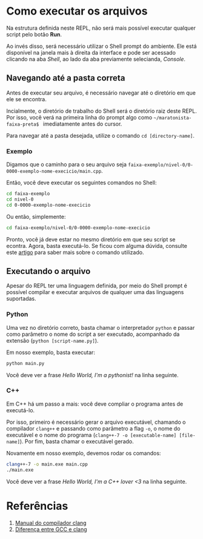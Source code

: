 # Como executar os arquivos
Na estrutura definida neste REPL, não será mais possível executar qualquer script pelo botão **Run**. 

Ao invés disso, será necessário utilizar o Shell prompt do ambiente. Ele está disponível na janela mais à direita da interface e pode ser acessado clicando na aba *Shell*, ao lado da aba previamente selecianda, *Console*.

## Navegando até a pasta correta
Antes de executar seu arquivo, é necessário navegar até o diretório em que ele se encontra.

Incialmente, o diretório de trabalho do Shell será o diretório raiz deste REPL. Por isso, você verá na primeira linha do prompt algo como `~/maratonista-faixa-preta$ ` imediatamente antes do cursor.

Para navegar até a pasta desejada, utilize o comando `cd [directory-name]`.

### Exemplo
Digamos que o caminho para o seu arquivo seja `faixa-exemplo/nivel-0/0-0000-exemplo-nome-execicio/main.cpp`.

Então, você deve executar os seguintes comandos no Shell:
```bash
cd faixa-exemplo
cd nivel-0
cd 0-0000-exemplo-nome-execicio
```
Ou então, simplemente:
```bash
cd faixa-exemplo/nivel-0/0-0000-exemplo-nome-execicio
```

Pronto, você já deve estar no mesmo diretório em que seu script se econtra. Agora, basta executá-lo. Se ficou com alguma dúvida, consulte este [artigo](https://www.geeksforgeeks.org/cd-command-in-linux-with-examples/) para saber mais sobre o comando utilizado.

## Executando o arquivo
Apesar do REPL ter uma linguagem definida, por meio do Shell prompt é possível compilar e executar arquivos de qualquer uma das linguagens suportadas.

### Python
Uma vez no diretório correto, basta chamar o interpretador `python` e passar como parâmetro o nome do script a ser executado, acompanhado da extensão (`python [script-name.py]`). 

Em nosso exemplo, basta executar:
```bash
python main.py
```
Você deve ver a frase *Hello World, I'm a pythonist!* na linha seguinte.

### C++
Em C++ há um passo a mais: você deve compliar o programa antes de executá-lo.

Por isso, primeiro é necessário gerar o arquivo executável, chamando o compilador `clang++` e passando como parâmetro a flag `-o`, o nome do executável e o nome do programa (`clang++-7 -o [executable-name] [file-name]`). Por fim, basta chamar o executável gerado.

Novamente em nosso exemplo, devemos rodar os comandos:
```bash
clang++-7 -o main.exe main.cpp
./main.exe
```
Você deve ver a frase *Hello World, I'm a C++ lover <3* na linha seguinte.

# Referências
1. [Manual do compilador clang](https://clang.llvm.org/docs/UsersManual.html)
2. [Diferença entre GCC e clang](https://pt.stackoverflow.com/questions/142573/diferen%C3%A7a-entre-gcc-clang)